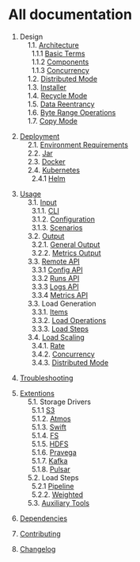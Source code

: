 # All documentation

1. Design <br/>
&nbsp;&nbsp;&nbsp;&nbsp;1.1. [Architecture](design/architecture)<br/>
&nbsp;&nbsp;&nbsp;&nbsp;&nbsp;&nbsp;1.1.1 [Basic Terms](design//architecture#1-basic-terms)<br/>
&nbsp;&nbsp;&nbsp;&nbsp;&nbsp;&nbsp;1.1.2 [Components](design//architecture#2-components)<br/>
&nbsp;&nbsp;&nbsp;&nbsp;&nbsp;&nbsp;1.1.3 [Concurrency](design//architecture#3-concurrency)<br/>
&nbsp;&nbsp;&nbsp;&nbsp;1.2. [Distributed Mode](design/distributed_mode)<br/>
&nbsp;&nbsp;&nbsp;&nbsp;1.3. [Installer](design/installer)<br/>
&nbsp;&nbsp;&nbsp;&nbsp;1.4. [Recycle Mode](design/recycle_mode)<br/>
&nbsp;&nbsp;&nbsp;&nbsp;1.5. [Data Reentrancy](design/data_reentrancy)<br/>
&nbsp;&nbsp;&nbsp;&nbsp;1.6. [Byte Range Operations](usage/load/operations/byte_ranges)<br/>
&nbsp;&nbsp;&nbsp;&nbsp;1.7. [Copy Mode](design/copy_mode)<br/>

2. [Deployment](deployment)<br/>
&nbsp;&nbsp;&nbsp;&nbsp;2.1. [Environment Requirements](deployment#environment-requirements)<br/>
&nbsp;&nbsp;&nbsp;&nbsp;2.2. [Jar](deployment#jar)<br/>
&nbsp;&nbsp;&nbsp;&nbsp;2.3. [Docker](deployment#docker)<br/>
&nbsp;&nbsp;&nbsp;&nbsp;2.4. [Kubernetes](deployment#kubernetes)<br/>
&nbsp;&nbsp;&nbsp;&nbsp;&nbsp;&nbsp;2.4.1 [Helm](https://github.com/emc-mongoose/mongoose-helm-charts)<br/>

3. [Usage](usage)<br/>
&nbsp;&nbsp;&nbsp;&nbsp;3.1. [Input](usage/input)<br/>
&nbsp;&nbsp;&nbsp;&nbsp;&nbsp;&nbsp;3.1.1. [CLI](usage/input/cli)<br/>
&nbsp;&nbsp;&nbsp;&nbsp;&nbsp;&nbsp;3.1.2. [Configuration](usage/input/configuration)<br/>
&nbsp;&nbsp;&nbsp;&nbsp;&nbsp;&nbsp;3.1.3. [Scenarios](usage/input/scenarios)<br/>
&nbsp;&nbsp;&nbsp;&nbsp;3.2. [Output](usage/output)<br/>
&nbsp;&nbsp;&nbsp;&nbsp;&nbsp;&nbsp;3.2.1. [General Output](usage/output#1-general)<br/>
&nbsp;&nbsp;&nbsp;&nbsp;&nbsp;&nbsp;3.2.2. [Metrics Output](usage/output#2-metrics)<br/>
&nbsp;&nbsp;&nbsp;&nbsp;3.3. [Remote API](usage/api/remote)<br/>
&nbsp;&nbsp;&nbsp;&nbsp;&nbsp;&nbsp;3.3.1 [Config API](usage/api/remote#config)<br/>
&nbsp;&nbsp;&nbsp;&nbsp;&nbsp;&nbsp;3.3.2 [Runs API](usage/api/remote#run)<br/>
&nbsp;&nbsp;&nbsp;&nbsp;&nbsp;&nbsp;3.3.3 [Logs API](usage/api/remote#logs)<br/>
&nbsp;&nbsp;&nbsp;&nbsp;&nbsp;&nbsp;3.3.4 [Metrics API](usage/api/remote#metrics)<br/>
&nbsp;&nbsp;&nbsp;&nbsp;3.3. Load Generation<br/>
&nbsp;&nbsp;&nbsp;&nbsp;&nbsp;&nbsp;3.3.1. [Items](usage/item) <br/>
&nbsp;&nbsp;&nbsp;&nbsp;&nbsp;&nbsp;3.3.2. [Load Operations](usage/load/operations) <br/>
&nbsp;&nbsp;&nbsp;&nbsp;&nbsp;&nbsp;3.3.3. [Load Steps](usage/load/steps)<br/>
&nbsp;&nbsp;&nbsp;&nbsp;3.4. [Load Scaling](usage/scaling)<br/>
&nbsp;&nbsp;&nbsp;&nbsp;&nbsp;&nbsp;3.4.1. [Rate](usage/scaling#1-rate)<br/>
&nbsp;&nbsp;&nbsp;&nbsp;&nbsp;&nbsp;3.4.2. [Concurrency](usage/scaling#2-concurrency)<br/>
&nbsp;&nbsp;&nbsp;&nbsp;&nbsp;&nbsp;3.4.3. [Distributed Mode](usage/scaling3-distributed-mode)<br/>

4. [Troubleshooting](troubleshooting)<br/>

5. [Extentions](https://github.com/emc-mongoose/mongoose)<br/>
&nbsp;&nbsp;&nbsp;&nbsp;5.1. Storage Drivers<br/>
&nbsp;&nbsp;&nbsp;&nbsp;&nbsp;&nbsp;5.1.1  [S3](https://github.com/emc-mongoose/mongoose-storage-driver-s3)<br/>
&nbsp;&nbsp;&nbsp;&nbsp;&nbsp;&nbsp;5.1.2. [Atmos](https://github.com/emc-mongoose/mongoose-storage-driver-atmos)<br/>
&nbsp;&nbsp;&nbsp;&nbsp;&nbsp;&nbsp;5.1.3. [Swift](https://github.com/emc-mongoose/mongoose-storage-driver-swift)<br/>
&nbsp;&nbsp;&nbsp;&nbsp;&nbsp;&nbsp;5.1.4. [FS](https://github.com/emc-mongoose/mongoose-storage-driver-fs)<br/>
&nbsp;&nbsp;&nbsp;&nbsp;&nbsp;&nbsp;5.1.5. [HDFS](https://github.com/emc-mongoose/mongoose-storage-driver-hdfs)<br/>
&nbsp;&nbsp;&nbsp;&nbsp;&nbsp;&nbsp;5.1.6. [Pravega](https://github.com/emc-mongoose/mongoose-storage-driver-pravega)<br/>
&nbsp;&nbsp;&nbsp;&nbsp;&nbsp;&nbsp;5.1.7. [Kafka](https://github.com/emc-mongoose/mongoose-storage-driver-kafka)<br/>
&nbsp;&nbsp;&nbsp;&nbsp;&nbsp;&nbsp;5.1.8. [Pulsar](https://github.com/emc-mongoose/mongoose-storage-driver-pulsar)<br/>
&nbsp;&nbsp;&nbsp;&nbsp;5.2. Load Steps<br/>
&nbsp;&nbsp;&nbsp;&nbsp;&nbsp;&nbsp;5.2.1  [Pipeline](https://github.com/emc-mongoose/mongoose-load-step-pipeline)<br/>
&nbsp;&nbsp;&nbsp;&nbsp;&nbsp;&nbsp;5.2.2. [Weighted](https://github.com/emc-mongoose/mongoose-load-step-weighted)<br/>
&nbsp;&nbsp;&nbsp;&nbsp;5.3. [Auxiliary Tools](https://github.com/emc-mongoose/mongoose#auxiliary-tools)

6. [Dependencies](dependencies)<br/>

7. [Contributing](contributing)<br/>

8. [Changelog](changelog)<br/>
